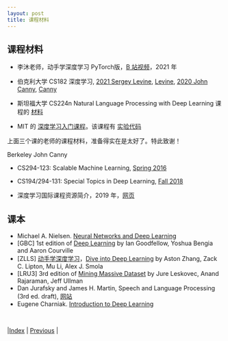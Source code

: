```yaml
---
layout: post
title: 课程材料
---
```


## 课程材料

- 李沐老师，动手学深度学习 PyTorch版，[B 站视频](https://space.bilibili.com/1567748478/channel/seriesdetail?sid=358497)，2021 年

- 伯克利大学 CS182 深度学习, [2021 Sergey Levine](https://cs182sp21.github.io/), [Levine](https://people.eecs.berkeley.edu/~svlevine/), [2020 John Canny](https://bcourses.berkeley.edu/courses/1487769/), [Canny](https://people.eecs.berkeley.edu/~jfc/)

- 斯坦福大学 CS224n Natural Language Processing with Deep Learning 课程的 [材料](https://web.stanford.edu/class/cs224n/)

- MIT 的 [深度学习入门课程](http://introtodeeplearning.com/)。该课程有 [实验代码](https://github.com/aamini/introtodeeplearning)

上面三个课的老师的课程材料，准备得实在是太好了。特此致谢！

Berkeley John Canny

- CS294-123: Scalable Machine Learning, [Spring 2016](https://bcourses.berkeley.edu/courses/1413454/)

- CS194/294-131: Special Topics in Deep Learning, [Fall 2018](https://berkeley-deep-learning.github.io/cs294-131-f18/)

- 深度学习国际课程资源简介，2019 年，[网页](https://yishuai.github.io/doc/dl.html)

## 课本

- Michael A. Nielsen. [Neural Networks and Deep Learning](http://neuralnetworksanddeeplearning.com/)
- [GBC] 1st edition of [Deep Learning](https://www.deeplearningbook.org/) by Ian Goodfellow, Yoshua Bengia and Aaron Courville
- [ZLLS] [动手学深度学习](https://zh-v2.d2l.ai/)，[Dive into Deep Learning](https://d2l.ai/index.html) by Aston Zhang, Zack C. Lipton, Mu Li, Alex J. Smola
- [LRU3] 3rd edition of [Mining Massive Dataset](http://www.mmds.org/) by Jure Leskovec, Anand Rajaraman, Jeff Ullman
- Dan Jurafsky and James H. Martin, Speech and Language Processing (3rd ed. draft), [网站](https://web.stanford.edu/~jurafsky/slp3/)
- Eugene Charniak. [Introduction to Deep Learning](https://cs.brown.edu/courses/csci1460/assets/files/deep-learning.pdf)

<br/>

|[Index](./) | [Previous](6-11-vis-cloud) |
